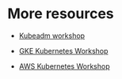 # More resources

- [Kubeadm workshop](https://github.com/luxas/kubeadm-workshop )

- [GKE Kubernetes Workshop](https://github.com/GoogleCloudPlatform/kubernetes-workshops)

- [AWS Kubernetes Workshop](https://github.com/aws-samples/aws-workshop-for-kubernetes/)

